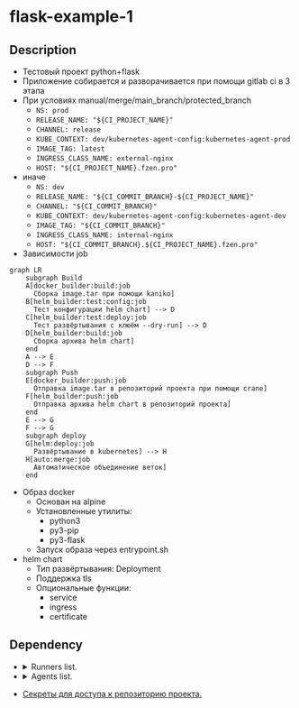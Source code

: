 # flask-example-1

## Description
* Тестовый проект python+flask
* Приложение собирается и разворачивается при помощи gitlab ci в 3 этапа
* При условиях manual/merge/main_branch/protected_branch
  * `NS: prod`
  * `RELEASE_NAME: "${CI_PROJECT_NAME}"`
  * `CHANNEL: release`
  * `KUBE_CONTEXT: dev/kubernetes-agent-config:kubernetes-agent-prod`
  * `IMAGE_TAG: latest`
  * `INGRESS_CLASS_NAME: external-nginx`
  * `HOST: "${CI_PROJECT_NAME}.fzen.pro"`
* иначе
  * `NS: dev`
  * `RELEASE_NAME: "${CI_COMMIT_BRANCH}-${CI_PROJECT_NAME}"`
  * `CHANNEL: "${CI_COMMIT_BRANCH}"`
  * `KUBE_CONTEXT: dev/kubernetes-agent-config:kubernetes-agent-dev`
  * `IMAGE_TAG: "${CI_COMMIT_BRANCH}"`
  * `INGRESS_CLASS_NAME: internal-nginx`
  * `HOST: "${CI_COMMIT_BRANCH}.${CI_PROJECT_NAME}.fzen.pro"`
* Зависимости job

```mermaid
graph LR
    subgraph Build
    A[docker_builder:build:job
      Сборка image.tar при помощи kaniko]
    B[helm_builder:test:config:job
      Тест конфигурации helm chart] --> D
    C[helm_builder:test:deploy:job
      Тест развёртывания с клюём --dry-run] --> D
    D[helm_builder:build:job
      Сборка архива helm chart]
    end
    A --> E
    D --> F
    subgraph Push
    E[docker_builder:push:job
      Отправка image.tar в репозиторий проекта при помощи crane]
    F[helm_builder:push:job
      Отправка архива helm chart в репозиторий проекта]
    end 
    E --> G
    F --> G
    subgraph deploy
    G[helm:deploy:job
      Развёртывание в kubernetes] --> H
    H[auto:merge:job
      Автоматическое объединение веток] 
    end

```

* Образ docker
  * Основан на alpine
  * Установленные утилиты:
    * python3 
    * py3-pip 
    * py3-flask
  * Запуск образа через entrypoint.sh
* helm chart
  * Тип развёртывания: Deployment
  * Поддержка tls
  * Опциональные функции:
    * service
    * ingress
    * certificate

## Dependency
* <details><summary> Runners list. </summary>

  | Name                                                                                                              | Default image                                         | Comment                   |
  |:------------------------------------------------------------------------------------------------------------------|:------------------------------------------------------|:--------------------------|
  | [no_tag](https://github.com/FZEN475/kubernetes-gitlab/blob/main/config/_2_runners/_1_no_tag.yaml)                 | [multitool](https://github.com/FZEN475/multitool.git) | Выполнение общих заданий. |
  | [docker_builder](https://github.com/FZEN475/kubernetes-gitlab/blob/main/config/_2_runners/_2_docker_builder.yaml) | [kaniko](gcr.io/kaniko-project/executor:debug)        | Сборка образов.           |
  | [helm](https://github.com/FZEN475/kubernetes-gitlab/blob/main/config/_2_runners/_4_helm.yaml)                     | [alpine/helm](https://hub.docker.com/r/alpine/helm)   | Доступ к kubernetes       |

  </details>
  
* <details><summary> Agents list. </summary>
  
  | Name                                                                                                                                 | Namespace | Comment                                 |
  |:-------------------------------------------------------------------------------------------------------------------------------------|:----------|:----------------------------------------|
  | [kubernetes-agent-dev](https://github.com/FZEN475/kubernetes-gitlab/blob/main/config/_3_agent/_1_values_kubernetes_agent_dev.yaml)   | dev       | Имеет полные права в пространстве имён. |
  | [kubernetes-agent-prod](https://github.com/FZEN475/kubernetes-gitlab/blob/main/config/_3_agent/_2_values_kubernetes_agent_prod.yaml) | prod      | Имеет полные права в пространстве имён. |

  </details>

* [Секреты для доступа к репозиторию проекта.](https://github.com/FZEN475/kubernetes-infra.git)
